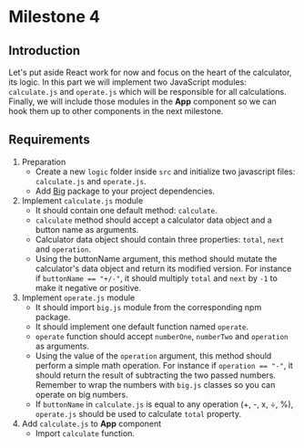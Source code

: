 # Milestone 4

## Introduction
Let's put aside React work for now and focus on the heart of the calculator, its logic. In this part we will implement two JavaScript modules: `calculate.js` and `operate.js` which will be responsible for all calculations. Finally, we will include those modules in the **App** component so we can hook them up to other components in the next milestone.

## Requirements

1. Preparation
    - Create a new `logic` folder inside `src` and initialize two javascript files: `calculate.js` and `operate.js`.
    - Add [Big](https://www.npmjs.com/package/big-js) package to your project dependencies.
2. Implement `calculate.js` module
    - It should contain one default method: `calculate`.
    - `calculate` method should accept a calculator data object and a button name as arguments.
    - Calculator data object should contain three properties: `total`, `next` and `operation`.
    - Using the buttonName argument, this method should mutate the calculator's data object and return its modified version. For instance if `buttonName == "+/-"`, it should multiply `total` and `next` by `-1` to make it negative or positive.
3. Implement `operate.js` module
    - It should import `big.js` module from the corresponding npm package.
    - It should implement one default function named `operate`.
    - `operate` function should accept `numberOne`, `numberTwo` and `operation` as arguments.
    - Using the value of the `operation` argument, this method should perform a simple math operation. For instance if `operation == "-"`, it should return the result of subtracting the two passed numbers. Remember to wrap the numbers with `big.js` classes so you can operate on big numbers.
    - If `buttonName` in `calculate.js` is equal to any operation (+, -, x, ÷, %), `operate.js` should be used to calculate `total` property.
4. Add `calculate.js` to **App** component
    - Import `calculate` function.
